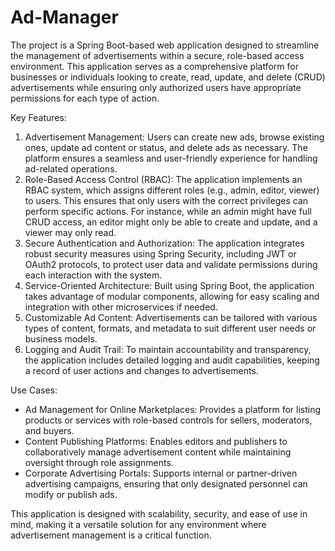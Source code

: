 # Ad-Manager

The project is a Spring Boot-based web application designed to streamline the management of advertisements within a secure, role-based access environment. This application serves as a comprehensive platform for businesses or individuals looking to create, read, update, and delete (CRUD) advertisements while ensuring only authorized users have appropriate permissions for each type of action.

 Key Features:
1. Advertisement Management: Users can create new ads, browse existing ones, update ad content or status, and delete ads as necessary. The platform ensures a seamless and user-friendly experience for handling ad-related operations.
2. Role-Based Access Control (RBAC): The application implements an RBAC system, which assigns different roles (e.g., admin, editor, viewer) to users. This ensures that only users with the correct privileges can perform specific actions. For instance, while an admin might have full CRUD access, an editor might only be able to create and update, and a viewer may only read.
3. Secure Authentication and Authorization: The application integrates robust security measures using Spring Security, including JWT or OAuth2 protocols, to protect user data and validate permissions during each interaction with the system.
4. Service-Oriented Architecture: Built using Spring Boot, the application takes advantage of modular components, allowing for easy scaling and integration with other microservices if needed.
5. Customizable Ad Content: Advertisements can be tailored with various types of content, formats, and metadata to suit different user needs or business models.
6. Logging and Audit Trail: To maintain accountability and transparency, the application includes detailed logging and audit capabilities, keeping a record of user actions and changes to advertisements.

Use Cases:
- Ad Management for Online Marketplaces: Provides a platform for listing products or services with role-based controls for sellers, moderators, and buyers.
- Content Publishing Platforms: Enables editors and publishers to collaboratively manage advertisement content while maintaining oversight through role assignments.
- Corporate Advertising Portals: Supports internal or partner-driven advertising campaigns, ensuring that only designated personnel can modify or publish ads.

This application is designed with scalability, security, and ease of use in mind, making it a versatile solution for any environment where advertisement management is a critical function.




